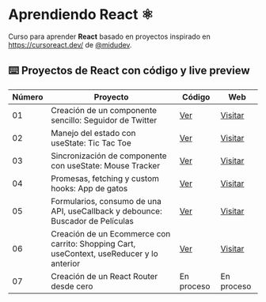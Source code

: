 # Aprendiendo React ⚛️

Curso para aprender **React** basado en proyectos inspirado en <https://cursoreact.dev/> de [@midudev](https://midu.dev/).

## ⌨️ Proyectos de React con código y live preview

| Número | Proyecto                                                                         | Código                                                              | Web                                                               |
|-------|-----------------------------------------------------------------------------------|------------------------------------------------------------------|------------------------------------------------------------------|
| 01    | Creación de un componente sencillo: Seguidor de Twitter                            | [Ver](projects/01-twitter-follow-card/)                           | [Visitar](https://rlp-cscr-01.surge.sh/)                                                          |
| 02    | Manejo del estado con useState: Tic Tac Toe                                          | [Ver](projects/02-tic-tac-toe/)                                      | [Visitar](https://rlp-cscr-02.surge.sh/)                                                          |
| 03    | Sincronización de componente con useState: Mouse Tracker                          | [Ver](projects/03-mouse-follower)                                    | [Visitar](https://rlp-cscr-03.surge.sh/)                                                          |
| 04    | Promesas, fetching y custom hooks: App de gatos                                     | [Ver](projects/04-react-junior-test/)                               | [Visitar](https://rlp-cscr-04.surge.sh/)                                                          |
| 05    | Formularios, consumo de una API, useCallback y debounce: Buscador de Películas       | [Ver](projects/05-react-buscador-peliculas)                         | [Visitar](https://rlp-cscr-05.surge.sh/)                                                          |
| 06    | Creación de un Ecommerce con carrito: Shopping Cart, useContext, useReducer  y lo anterior                                | [Ver](projects/06-shopping-cart/)                                   | [Visitar](https://rlp-cscr-06.surge.sh/)                                                          |
| 07    | Creación de un React Router desde cero                                            | En proceso                                                             | En proceso                                                             |
